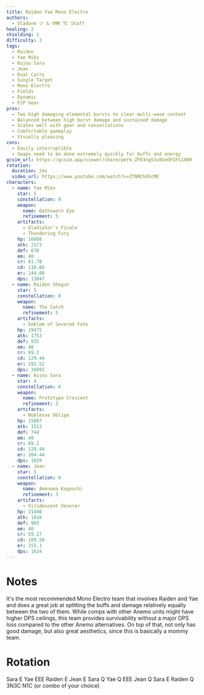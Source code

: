 ```yaml
---
title: Raiden Yae Mono Electro
authors:
  - Vladone ツ & YMM TC Staff
healing: 2
shielding: 1
difficulty: 3
tags:
  - Raiden
  - Yae Miko
  - Kujou Sara
  - Jean
  - Dual Carry
  - Single Target
  - Mono Electro
  - Fields
  - Dynamic
  - F2P Gear
pros:
  - Two high damaging elemental bursts to clear multi-wave content
  - Balanced between high burst damage and sustained damage
  - Scales well with gear and consellations
  - Comfortable gameplay
  - Visually pleasing
cons:
  - Easily interruptible 
  - Swaps need to be done extremely quickly for buffs and energy
gcsim_url: https://gcsim.app/viewer/share/perm_ZF63ng53v8GeOFGYS1XN9
rotation:
  duration: 24s
  video_url: https://www.youtube.com/watch?v=ZTNMChGhcME
characters:
  - name: Yae Miko
    star: 5
    constellation: 0
    weapon:
      name: Oathsworn Eye
      refinement: 5
    artifacts:
      - Gladiator's Finale
      - Thundering Fury
    hp: 16688
    atk: 2173
    def: 678
    em: 40
    cr: 81.78
    cd: 116.08
    er: 144.08
    dps: 13047
  - name: Raiden Shogun
    star: 5
    constellation: 0
    weapon:
      name: The Catch
      refinement: 5
    artifacts:
      - Emblem of Severed Fate
    hp: 19475
    atk: 1753
    def: 925
    em: 40
    cr: 69.2
    cd: 129.44
    er: 292.52
    dps: 16092
  - name: Kujou Sara
    star: 4
    constellation: 6
    weapon:
      name: Prototype Crescent
      refinement: 3
    artifacts:
      - Noblesse Oblige
    hp: 15807
    atk: 1513
    def: 744
    em: 40
    cr: 69.2
    cd: 129.44
    er: 204.44
    dps: 1829
  - name: Jean
    star: 5
    constellation: 0
    weapon:
      name: Amenoma Kageuchi
      refinement: 3
    artifacts:
      - Viridescent Venerer
    hp: 21440
    atk: 1810
    def: 903
    em: 40
    cr: 59.27
    cd: 109.58
    er: 155.1
    dps: 1624
---
```


# **Notes**

It's the most recommended Mono Electro team that involves Raiden and Yae and does a great job at splitting the buffs and damage relatively equally between the two of them. While comps with other Anemo units might have higher DPS ceilings, this team provides survivability without a major DPS loss compared to the other Anemo alternatives. On top of that, not only has good damage, but also great aesthetics, since this is basically a mommy team.

# **Rotation**

Sara E
Yae EEE
Raiden E
Jean E
Sara Q
Yae Q EEE
Jean Q
Sara E
Raiden Q 3N3C N1C (or combo of your choice)